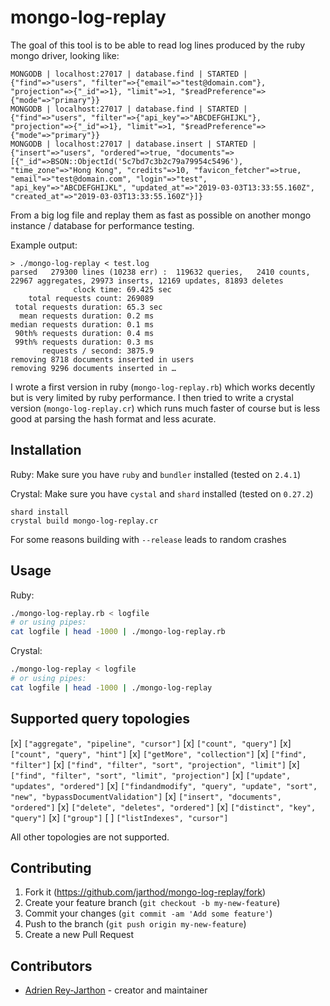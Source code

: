 # mongo-log-replay

The goal of this tool is to be able to read log lines produced by the ruby mongo driver, looking like:
```
MONGODB | localhost:27017 | database.find | STARTED | {"find"=>"users", "filter"=>{"email"=>"test@domain.com"}, "projection"=>{"_id"=>1}, "limit"=>1, "$readPreference"=>{"mode"=>"primary"}}
MONGODB | localhost:27017 | database.find | STARTED | {"find"=>"users", "filter"=>{"api_key"=>"ABCDEFGHIJKL"}, "projection"=>{"_id"=>1}, "limit"=>1, "$readPreference"=>{"mode"=>"primary"}}
MONGODB | localhost:27017 | database.insert | STARTED | {"insert"=>"users", "ordered"=>true, "documents"=>[{"_id"=>BSON::ObjectId('5c7bd7c3b2c79a79954c5496'), "time_zone"=>"Hong Kong", "credits"=>10, "favicon_fetcher"=>true, "email"=>"test@domain.com", "login"=>"test", "api_key"=>"ABCDEFGHIJKL", "updated_at"=>"2019-03-03T13:33:55.160Z", "created_at"=>"2019-03-03T13:33:55.160Z"}]}
```
From a big log file and replay them as fast as possible on another mongo instance / database for performance testing.

Example output:
```
> ./mongo-log-replay < test.log
parsed   279300 lines (10238 err) :  119632 queries,   2410 counts, 22967 aggregates, 29973 inserts, 12169 updates, 81893 deletes
              clock time: 69.425 sec
    total requests count: 269089
 total requests duration: 65.3 sec
  mean requests duration: 0.2 ms
median requests duration: 0.1 ms
 90th% requests duration: 0.4 ms
 99th% requests duration: 0.3 ms
       requests / second: 3875.9
removing 8718 documents inserted in users
removing 9296 documents inserted in …
```

I wrote a first version in ruby (`mongo-log-replay.rb`) which works decently but is very limited by ruby performance. I then tried to write a crystal version (`mongo-log-replay.cr`) which runs much faster of course but is less good at parsing the hash format and less acurate.

## Installation

Ruby:
Make sure you have `ruby` and `bundler` installed (tested on `2.4.1`)

Crystal:
Make sure you have `cystal` and `shard` installed (tested on `0.27.2`)
```
shard install
crystal build mongo-log-replay.cr
```
For some reasons building with `--release` leads to random crashes

## Usage

Ruby:
```sh
./mongo-log-replay.rb < logfile
# or using pipes:
cat logfile | head -1000 | ./mongo-log-replay.rb
```

Crystal:
```sh
./mongo-log-replay < logfile
# or using pipes:
cat logfile | head -1000 | ./mongo-log-replay
```

## Supported query topologies

[x] `["aggregate", "pipeline", "cursor"]`
[x] `["count", "query"]`
[x] `["count", "query", "hint"]`
[x] `["getMore", "collection"]`
[x] `["find", "filter"]`
[x] `["find", "filter", "sort", "projection", "limit"]`
[x] `["find", "filter", "sort", "limit", "projection"]`
[x] `["update", "updates", "ordered"]`
[x] `["findandmodify", "query", "update", "sort", "new", "bypassDocumentValidation"]`
[x] `["insert", "documents", "ordered"]`
[x] `["delete", "deletes", "ordered"]`
[x] `["distinct", "key", "query"]`
[x] `["group"]`
[ ] `["listIndexes", "cursor"]`

All other topologies are not supported.

## Contributing

1. Fork it (<https://github.com/jarthod/mongo-log-replay/fork>)
2. Create your feature branch (`git checkout -b my-new-feature`)
3. Commit your changes (`git commit -am 'Add some feature'`)
4. Push to the branch (`git push origin my-new-feature`)
5. Create a new Pull Request

## Contributors

- [Adrien Rey-Jarthon](https://github.com/jarthod) - creator and maintainer
